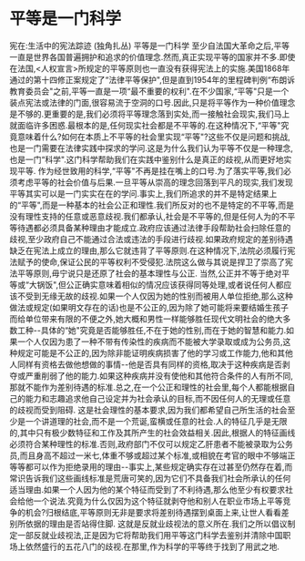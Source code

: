 # 平等是一门科学

宪在:生活中的宪法踪迹 (独角扎丛)
平等是一门科学
至少自法国大革命之后,平等一直是世界各国普遍拥护和追求的价值理念.然而,真正实现平等的国家并不多.即使在法国,<人权宣言>所规定的平等原则也一直没有获得宪法上的实施.美国1868年通过的第十四修正案规定了“法律平等保护",但是直到1954年的里程碑判例“布朗诉教育委员会"之前,平等一直是一项“最不重要的权利".在不少国家,“平等"只是一个装点宪法或法律的门面,很容易流于空洞的口号.因此,只是将平等作为一种价值理念是不够的.更重要的是,我们必须将平等理念落到实处,而一接触社会现实,我们马上就面临许多困惑.最根本的是,任何现实社会都是不平等的.在这种情况下,“平等"究竟意味着什么?如何在本质上不平等的社会里实现“平等"?这些不仅是问题和挑战,也是一门需要在法律实践中探求的学问.这是为什么我们认为平等不仅是一种理念,也是一门“科学".这门科学帮助我们在实践中鉴别什么是真正的歧视,从而更好地实现平等.
作为经世致用的科学,“平等"不再是挂在嘴上的口号.为了落实平等,我们必须考虑平等的社会价值与后果.一旦平等从崇高的理念回落到平凡的现实,我们发现平等其实可以是一门实实在在的学问.事实上,我们所追求的并不是特定结果上的“平等",而是一种基本的社会公正和理性.我们所反对的也不是特定的不平等,而是没有理性支持的任意或恶意歧视.我们都承认,社会是不平等的,但是任何人为的不平等待遇都必须具备某种理由才能成立.政府应该通过法律手段帮助社会扫除任意的歧视,至少政府自己不能通过合法或违法的手段进行歧视.如果政府规定的差别待遇缺乏在宪法上成立的理由,那么它就违背了平等原则.在这种情况下,法院必须履行宪法赋予的使命,保证公民的平等权利不受侵犯.法院这么做与其说是捍卫了崇高了宪法平等原则,毋宁说只是还原了社会的基本理性与公正.
当然,公正并不等于绝对平等或“大锅饭",但公正确实意味着相似的情况应该获得同等处理,或者说任何人都应该不受到无缘无故的歧视.如果一个人仅因为她的性别而被用人单位拒绝,那么这种做法或规定(如果明文存在的话)也是不公正的,因为除了她可能将来要结婚生孩子而给单位带来有限的不便之外,她大概和男性一样能够胜任现代文明社会的绝大多数工种--具体的“她"究竟是否能够胜任,不在于她的性别,而在于她的智慧和能力.如果一个人仅因为患了一种不带有传染性的疾病而不能被大学录取或成为公务员,这种规定可能是不公正的,因为除非能证明疾病损害了他的学习或工作能力,他和其他人同样有资格去做他想做的事情--他是否具有同样的资格,取决于这种疾病是否剥夺或严重削弱了他的能力.如果这种疾病并没有使他和其他符合条件的人有所不同,那就不能作为差别待遇的标准.总之,在一个公正和理性的社会里,每个人都能根据自己的能力和志趣追求他自己设定并为社会承认的目标,而不因任何人的无理或任意的歧视而受到阻碍.
这是社会理性的基本要求,因为我们都希望自己所生活的社会至少是一个讲道理的社会,而不是一个荒诞,蛮横或任意的社会.人的特征几乎是无限的,其中只有极少数特征和工作及其所产生的社会效益相关.因此,根据人的特征画线必须符合某种理性的标准.否则,政府部门不仅可以规定乙肝患者不能被录取为公务员,而且身高不超过一米七,体重不够或超过某个标准,或相貌在考官的眼中不够端正等等都可以作为拒绝录用的理由--事实上,某些规定确实存在过甚至仍然存在着,而常识告诉我们这些画线标准是荒唐可笑的,因为它们不具备我们社会所承认的任何适当理由.如果一个人因为他的某个特征而受到了不利待遇,那么他至少有权要求社会给他一个说法.究竟为什么仅因为这个特征就剥夺他和别人在职业市场上平等竞争的机会?归根结底,平等原则无非是要求将差别待遇摆到桌面上来,让世人看看差别所依据的理由是否站得住脚.
这就是反就业歧视法的意义所在.我们之所以倡议制定一部反就业歧视法,正是因为它将帮助我们用平等这门科学去鉴别并清除中国职场上依然盛行的五花八门的歧视.在那里,作为科学的平等终于找到了用武之地.